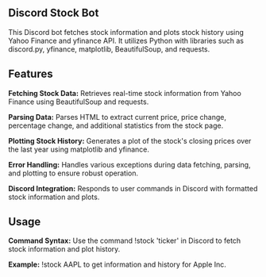 ## Discord Stock Bot
This Discord bot fetches stock information and plots stock history using Yahoo Finance and yfinance API. It utilizes Python with libraries such as discord.py, yfinance, matplotlib, BeautifulSoup, and requests.

## Features
**Fetching Stock Data:** Retrieves real-time stock information from Yahoo Finance using BeautifulSoup and requests.

**Parsing Data:** Parses HTML to extract current price, price change, percentage change, and additional statistics from the stock page.

**Plotting Stock History:** Generates a plot of the stock's closing prices over the last year using matplotlib and yfinance.

**Error Handling:** Handles various exceptions during data fetching, parsing, and plotting to ensure robust operation.

**Discord Integration:** Responds to user commands in Discord with formatted stock information and plots.

## Usage
**Command Syntax:** Use the command !stock 'ticker' in Discord to fetch stock information and plot history.

**Example:** !stock AAPL to get information and history for Apple Inc.
